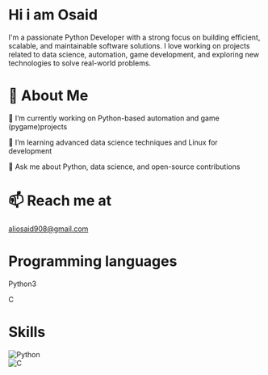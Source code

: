# Hi i am Osaid

I'm a passionate Python Developer with a strong 
focus on building efficient, scalable, and 
maintainable software solutions. I love 
working on projects related to data science, 
automation, game development, and exploring 
new technologies to solve real-world problems.

# 🚀 About Me

🔭 I’m currently working on Python-based automation 
and game (pygame)projects

🌱 I’m learning advanced data science techniques and Linux for development

💬 Ask me about Python, data science, and open-source contributions

# 📫 Reach me at 
aliosaid908@gmail.com
# Programming languages 
Python3

C
# Skills
![Python](https://img.shields.io/badge/Python-3776AB?style=for-the-badge&logo=python&logoColor=white)  
![C](https://img.shields.io/badge/C-A8B9CC?style=for-the-badge&logo=c&logoColor=white)

